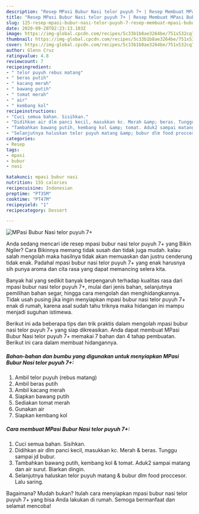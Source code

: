 ```yaml
---
description: "Resep MPasi Bubur Nasi telor puyuh 7+ | Resep Membuat MPasi Bubur Nasi telor puyuh 7+ Yang Menggugah Selera"
title: "Resep MPasi Bubur Nasi telor puyuh 7+ | Resep Membuat MPasi Bubur Nasi telor puyuh 7+ Yang Menggugah Selera"
slug: 125-resep-mpasi-bubur-nasi-telor-puyuh-7-resep-membuat-mpasi-bubur-nasi-telor-puyuh-7-yang-menggugah-selera
date: 2020-09-28T02:23:13.103Z
image: https://img-global.cpcdn.com/recipes/5c33b1b8ae3264be/751x532cq70/mpasi-bubur-nasi-telor-puyuh-7-foto-resep-utama.jpg
thumbnail: https://img-global.cpcdn.com/recipes/5c33b1b8ae3264be/751x532cq70/mpasi-bubur-nasi-telor-puyuh-7-foto-resep-utama.jpg
cover: https://img-global.cpcdn.com/recipes/5c33b1b8ae3264be/751x532cq70/mpasi-bubur-nasi-telor-puyuh-7-foto-resep-utama.jpg
author: Glenn Cruz
ratingvalue: 4.8
reviewcount: 7
recipeingredient:
- " telor puyuh rebus matang"
- " beras putih"
- " kacang merah"
- " bawang putih"
- " tomat merah"
- " air"
- " kembang kol"
recipeinstructions:
- "Cuci semua bahan. Sisihkan."
- "Didihkan air dlm panci kecil, masukkan kc. Merah &amp; beras. Tunggu sampai jd bubur."
- "Tambahkan bawang putih, kembang kol &amp; tomat. Aduk2 sampai matang dan air surut. Biarkan dingin."
- "Selanjutnya haluskan telor puyuh matang &amp; bubur dlm food proccesor. Lalu saring."
categories:
- Resep
tags:
- mpasi
- bubur
- nasi

katakunci: mpasi bubur nasi 
nutrition: 155 calories
recipecuisine: Indonesian
preptime: "PT35M"
cooktime: "PT47M"
recipeyield: "1"
recipecategory: Dessert

---
```



![MPasi Bubur Nasi telor puyuh 7+](https://img-global.cpcdn.com/recipes/5c33b1b8ae3264be/751x532cq70/mpasi-bubur-nasi-telor-puyuh-7-foto-resep-utama.jpg)

Anda sedang mencari ide resep mpasi bubur nasi telor puyuh 7+ yang Bikin Ngiler? Cara Bikinnya memang tidak susah dan tidak juga mudah. kalau salah mengolah maka hasilnya tidak akan memuaskan dan justru cenderung tidak enak. Padahal mpasi bubur nasi telor puyuh 7+ yang enak harusnya sih punya aroma dan cita rasa yang dapat memancing selera kita.

Banyak hal yang sedikit banyak berpengaruh terhadap kualitas rasa dari mpasi bubur nasi telor puyuh 7+, mulai dari jenis bahan, selanjutnya pemilihan bahan segar, hingga cara mengolah dan menghidangkannya. Tidak usah pusing jika ingin menyiapkan mpasi bubur nasi telor puyuh 7+ enak di rumah, karena asal sudah tahu triknya maka hidangan ini mampu menjadi suguhan istimewa.




Berikut ini ada beberapa tips dan trik praktis dalam mengolah mpasi bubur nasi telor puyuh 7+ yang siap dikreasikan. Anda dapat membuat MPasi Bubur Nasi telor puyuh 7+ memakai 7 bahan dan 4 tahap pembuatan. Berikut ini cara dalam membuat hidangannya.

<!--inarticleads1-->

##### Bahan-bahan dan bumbu yang digunakan untuk menyiapkan MPasi Bubur Nasi telor puyuh 7+:

1. Ambil  telor puyuh (rebus matang)
1. Ambil  beras putih
1. Ambil  kacang merah
1. Siapkan  bawang putih
1. Sediakan  tomat merah
1. Gunakan  air
1. Siapkan  kembang kol




<!--inarticleads2-->

##### Cara membuat MPasi Bubur Nasi telor puyuh 7+:

1. Cuci semua bahan. Sisihkan.
1. Didihkan air dlm panci kecil, masukkan kc. Merah &amp; beras. Tunggu sampai jd bubur.
1. Tambahkan bawang putih, kembang kol &amp; tomat. Aduk2 sampai matang dan air surut. Biarkan dingin.
1. Selanjutnya haluskan telor puyuh matang &amp; bubur dlm food proccesor. Lalu saring.




Bagaimana? Mudah bukan? Itulah cara menyiapkan mpasi bubur nasi telor puyuh 7+ yang bisa Anda lakukan di rumah. Semoga bermanfaat dan selamat mencoba!
